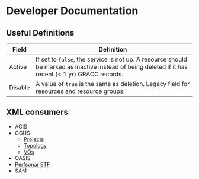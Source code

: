 Developer Documentation
=======================

Useful Definitions
------------------

| Field   | Definition                                                                                                                                           |
|---------|------------------------------------------------------------------------------------------------------------------------------------------------------|
| Active  | If set to `false`, the service is not up.  A resource should be marked as inactive instead of being deleted if it has recent (< 1 yr) GRACC records. |
| Disable | A value of `true` is the same as deletion. Legacy field for resources and resource groups.                                                           |

XML consumers
-------------

- AGIS
- GGUS
  - [Projects](https://github.com/opensciencegrid/gracc-request/blob/83f3fab52b108b872009430773ce8f1a9fcbe659/config/gracc-request.toml#L42)
  - [Topology](https://github.com/opensciencegrid/gracc-request/blob/83f3fab52b108b872009430773ce8f1a9fcbe659/config/gracc-request.toml#L41)
  - [VOs](https://github.com/opensciencegrid/gracc-request/blob/83f3fab52b108b872009430773ce8f1a9fcbe659/config/gracc-request.toml#L40)
- OASIS
- [Perfsonar ETF](https://my.opensciencegrid.org/rgsummary/xml?summary_attrs_showservice=on&summary_attrs_showfqdn=on&gip_status_attrs_showtestresults=on&downtime_attrs_showpast=&account_type=cumulative_hours&ce_account_type=gip_vo&se_account_type=vo_transfer_volume&bdiitree_type=total_jobs&bdii_object=service&bdii_server=is-osg&start_type=7daysago&start_date=11%2F17%2F2014&end_type=now&all_resources=on&facility_sel%5B%5D=10009&gridtype=on&gridtype_1=on&active=on&active_value=1&disable_value=0)
- SAM

